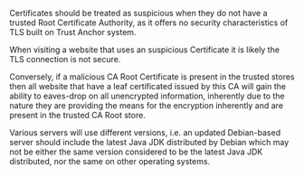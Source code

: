 Certificates should be treated as suspicious when they do not have a trusted Root Certificate Authority, as it offers no security characteristics of TLS built on Trust Anchor system.

When visiting a website that uses an suspicious Certificate it is likely the TLS connection is not secure.

Conversely, if a malicious CA Root Certificate is present in the trusted stores then all website that have a leaf certificated issued by this CA will gain the ability to eaves-drop on all unencrypted information, inherently due to the nature they are providing the means for the encryption inherently and are present in the trusted CA Root store.

Various servers will use different versions, i.e. an updated Debian-based server should include the latest Java JDK distributed by Debian which may not be either the same version considered to be the latest Java JDK distributed, nor the same on other operating systems.
